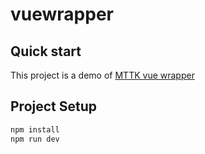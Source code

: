 # vuewrapper

## Quick start

This project is a demo of [MTTK vue wrapper](https://github.com/jamie-mttk/mttk-vue-wrap-demor)

## Project Setup

```sh
npm install
npm run dev
```
